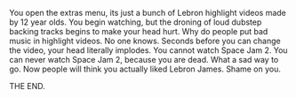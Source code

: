 You open the extras menu, its just a bunch of Lebron highlight videos made by 12 year olds. You begin watching, but the droning of loud dubstep backing tracks begins to make your head hurt. Why do people put bad music in highlight videos. No one knows. Seconds before you can change the video, your head literally implodes. You cannot watch Space Jam 2. You can never watch Space Jam 2, because you are dead. What a sad way to go. Now people will think you actually liked Lebron James. Shame on you.

THE END.